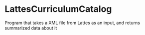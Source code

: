 # LattesCurriculumCatalog
Program that takes a XML file from Lattes as an input, and returns summarized data about it
